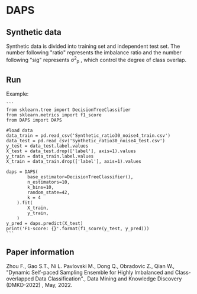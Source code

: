 # DAPS
## Synthetic data
Synthetic data is divided into training set and independent test set. The number following "ratio" represents the imbalance ratio and the number following "sig" represents σ<sup>2</sup><sub>p</sub> , which control the degree of class overlap. 

## Run
Example:

    ```
    from sklearn.tree import DecisionTreeClassifier
    from sklearn.metrics import f1_score
    from DAPS import DAPS
    
    #load data
    data_train = pd.read_csv('Synthetic_ratio30_noise4_train.csv')
    data_test = pd.read_csv('Synthetic_ratio30_noise4_test.csv')
    y_test = data_test.label.values
    X_test = data_test.drop(['label'], axis=1).values
    y_train = data_train.label.values
    X_train = data_train.drop(['label'], axis=1).values
    
    daps = DAPS(
            base_estimator=DecisionTreeClassifier(),
            n_estimators=10,
            k_bins=10,
            random_state=42,
            k = 4
        ).fit(
            X_train,
            y_train,
        )
    y_pred = daps.predict(X_test)
    print('F1-score: {}'.format(f1_score(y_test, y_pred)))
    ```

## Paper information
Zhou F., Gao S.T., Ni L. Pavlovski M.,  Dong Q., Obradovic Z., Qian W., "Dynamic Self-paced Sampling Ensemble for Highly Imbalanced and Class-overlapped Data Classification"., Data Mining and Knowledge Discovery (DMKD-2022) , May, 2022.
